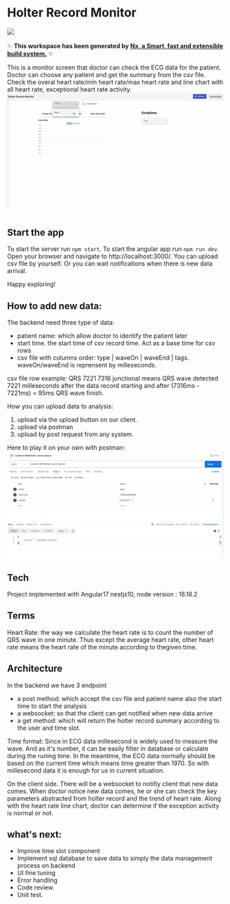 # Holter Record Monitor

<a alt="Nx logo" href="https://nx.dev" target="_blank" rel="noreferrer"><img src="https://raw.githubusercontent.com/nrwl/nx/master/images/nx-logo.png" width="45"></a>

✨ **This workspace has been generated by [Nx, a Smart, fast and extensible build system.](https://nx.dev)** ✨

This is a monitor screen that doctor can check the ECG data for the patient.
Doctor can choose any patient and get the summary from the csv file. Check the overal heart rate/min heart rate/max heart rate and line chart with all heart rate, exceptional heart rate activity.
![demo](./asset/holter-demo.gif)

## Start the app

To start the server run `npm start`. To start the angular app run `npm run dev`. Open your browser and navigate to http://localhost:3000/.
You can upload csv file by yourself. Or you can wait notifications when there is new data arrival.

Happy exploring!

## How to add new data:

The backend need three type of data:

- patient name: which allow doctor to identify the patient later
- start time. the start time of csv record time. Act as a base time for csv rows
- csv file with columns order: type | waveOn | waveEnd | tags. waveOn/waveEnd is reprensent by milleseconds.

csv file row example: QRS 7221 7316 junctional
means QRS wave detected 7221 milleseconds after the data record starting
and after (7316ms - 7221ms) = 95ms QRS wave finish.

How you can upload data to analysis:

1. upload via the upload button on our client.
2. upload via postman
3. upload by post request from any system.

Here to play it on your own with postman:
![](./asset/postman.png)

## Tech

Project implemented with Angular17 nestjs10, node version : 18.18.2

## Terms

Heart Rate: the way we calculate the heart rate is to count the number of QRS wave in one minute. Thus except the average heart rate, other heart rate means the heart rate of the minute according to thegiven time.

## Architecture

In the backend we have 3 endpoint

- a post method: which accept the csv file and patient name also the start time to start the analysis
- a websocket: so that the client can get notified when new data arrive
- a get method: which will return the holter record summary according to the user and time slot.

Time format:
Since in ECG data millesecond is widely used to measure the wave. And as it's number, it can be easily filter in database or calculate during the runing time. In the meantime, the ECG data normally should be based on the current time which means time greater than 1970. So with millesecond data it is enough for us in current situation.

On the client side.
There will be a websocket to notifiy client that new data comes.
When doctor notice new data comes, he or she can check the key parameters abstracted from holter record and the trend of heart rate.
Along with the heart rate line chart, doctor can determine if the exception activity is normal or not.

## what's next:

- Improve time slot component
- Implement sql database to save data to simply the data management process on backend
- UI fine tuning
- Error handling
- Code review.
- Unit test.
